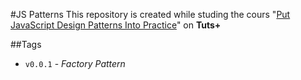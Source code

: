 #JS Patterns 
This repository is created while studing the cours "[Put JavaScript Design Patterns Into Practice]" on **Tuts+**

##Tags
- `v0.0.1` - *Factory Pattern*

[Put JavaScript Design Patterns Into Practice]: https://code.tutsplus.com/courses/put-javascript-design-patterns-into-practice